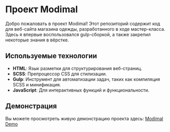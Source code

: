 # Проект Modimal

Добро пожаловать в проект Modimal! Этот репозиторий содержит код для веб-сайта магазина одежды, разработанного в ходе мастер-класса.
Здесь я впервые воспользовался gulp-сборкой, а также закрепил некоторые знания в вёрстке.

## Используемые технологии

- **HTML**: Язык разметки для структурирования веб-страниц.
- **SCSS**: Препроцессор CSS для стилизации.
- **Gulp**: Инструмент для автоматизации задач, таких как компиляция SCSS и минификация.
- **JavaScript**: Для интерактивных функций и функциональности.

## Демонстрация

Вы можете просмотреть живую демонстрацию проекта здесь: [Modimal Demo](https://bertruchio.github.io/modimal-workshop/)

